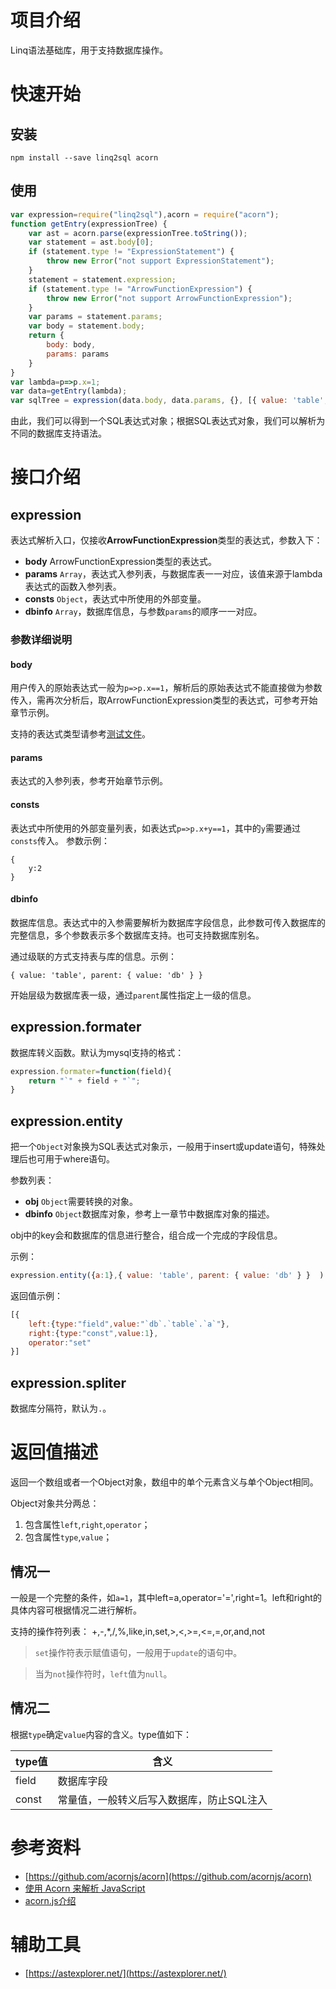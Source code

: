 
# 项目介绍

Linq语法基础库，用于支持数据库操作。

# 快速开始

## 安装

```
npm install --save linq2sql acorn
```

## 使用

```javascript
var expression=require("linq2sql"),acorn = require("acorn");
function getEntry(expressionTree) {
    var ast = acorn.parse(expressionTree.toString());
    var statement = ast.body[0];
    if (statement.type != "ExpressionStatement") {
        throw new Error("not support ExpressionStatement");
    }
    statement = statement.expression;
    if (statement.type != "ArrowFunctionExpression") {
        throw new Error("not support ArrowFunctionExpression");
    }
    var params = statement.params;
    var body = statement.body;
    return {
        body: body,
        params: params
    }
}
var lambda=p=>p.x=1;
var data=getEntry(lambda);
var sqlTree = expression(data.body, data.params, {}, [{ value: 'table', parent: { value: 'db' } }]);
```
由此，我们可以得到一个SQL表达式对象；根据SQL表达式对象，我们可以解析为不同的数据库支持语法。

# 接口介绍

## expression

表达式解析入口，仅接收**ArrowFunctionExpression**类型的表达式，参数入下：

* **body** ArrowFunctionExpression类型的表达式。
* **params** ```Array```，表达式入参列表，与数据库表一一对应，该值来源于lambda表达式的函数入参列表。
* **consts** ```Object```，表达式中所使用的外部变量。
* **dbinfo** ```Array```，数据库信息，与参数```params```的顺序一一对应。

### 参数详细说明

#### body

用户传入的原始表达式一般为```p=>p.x==1```，解析后的原始表达式不能直接做为参数传入，需再次分析后，取ArrowFunctionExpression类型的表达式，可参考开始章节示例。

支持的表达式类型请参考[测试文件](./test/expression.js)。

#### params

表达式的入参列表，参考开始章节示例。

#### consts

表达式中所使用的外部变量列表，如表达式```p=>p.x+y==1```，其中的```y```需要通过```consts```传入。
参数示例：
```
{
    y:2
}
```
#### dbinfo

数据库信息。表达式中的入参需要解析为数据库字段信息，此参数可传入数据库的完整信息，多个参数表示多个数据库支持。也可支持数据库别名。

通过级联的方式支持表与库的信息。示例：

```
{ value: 'table', parent: { value: 'db' } }    
```

开始层级为数据库表一级，通过```parent```属性指定上一级的信息。

## expression.formater

数据库转义函数。默认为mysql支持的格式：
```javascript
expression.formater=function(field){
    return "`" + field + "`";  
}
```
## expression.entity

把一个```Object```对象换为SQL表达式对象示，一般用于insert或update语句，特殊处理后也可用于where语句。

参数列表：

* **obj** ```Object```需要转换的对象。
* **dbinfo** ```Object```数据库对象，参考上一章节中数据库对象的描述。

obj中的key会和数据库的信息进行整合，组合成一个完成的字段信息。

示例：
```javascript
expression.entity({a:1},{ value: 'table', parent: { value: 'db' } }  )
```
返回值示例：
```javascript
[{
    left:{type:"field",value:"`db`.`table`.`a`"},
    right:{type:"const",value:1},
    operator:"set"
}]
```
## expression.spliter

数据库分隔符，默认为```.```。

# 返回值描述

返回一个数组或者一个Object对象，数组中的单个元素含义与单个Object相同。

Object对象共分两总：

1. 包含属性```left```,```right```,```operator```；
2. 包含属性```type```,```value```；

## 情况一

一般是一个完整的条件，如```a=1```，其中left=a,operator='=',right=1。left和right的具体内容可根据情况二进行解析。

支持的操作符列表：
+,-,*,/,%,like,in,set,>,<,>=,<=,=,or,and,not

> ```set```操作符表示赋值语句，一般用于```update```的语句中。

> 当为```not```操作符时，```left```值为```null```。

## 情况二

根据```type```确定```value```内容的含义。type值如下：

|type值   |含义    |
|----|----|
|field|数据库字段|
|const|常量值，一般转义后写入数据库，防止SQL注入|

# 参考资料

* [https://github.com/acornjs/acorn](https://github.com/acornjs/acorn)
* [使用 Acorn 来解析 JavaScript](https://segmentfault.com/a/1190000007473065)
* [acorn.js介绍](https://www.jianshu.com/p/8c813abd59cd)

# 辅助工具

* [https://astexplorer.net/](https://astexplorer.net/)